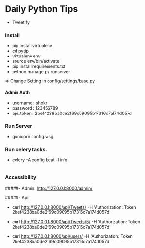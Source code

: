 # Daily Python Tips

- Tweetify


### Install
* pip install virtualenv
* cd pytip
* virtualenv env
* source env/bin/activate
* pip install requirements.txt
* python manage.py runserver

=> Change Setting in config/settings/base.py
  
#### Admin Auth
- username  : shokr
- password  : 123456789
- api_token : 2bef4238ba0de2f69c09095b17316c7a174d057d

### Run Server 
- gunicorn config.wsgi

### Run celery tasks.
-  celery -A config beat -l info

#
### Accessibility
#####- Admin:
 http://127.0.0.1:8000/admin/

#####- Api: 
* curl http://127.0.0.1:8000/api/Tweets/ -H 'Authorization: Token 2bef4238ba0de2f69c09095b17316c7a174d057d'
* curl http://127.0.0.1:8000/api/Tweets/5/ -H 'Authorization: Token 2bef4238ba0de2f69c09095b17316c7a174d057d'

* curl http://127.0.0.1:8000/api/users/ -H 'Authorization: Token 2bef4238ba0de2f69c09095b17316c7a174d057d'